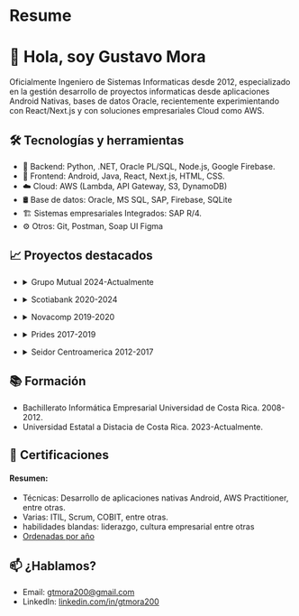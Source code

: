 # Resume
# 👋 Hola, soy Gustavo Mora
Oficialmente Ingeniero de Sistemas Informaticas desde 2012, especializado en la gestión desarrollo de proyectos informaticas desde aplicaciones Android Nativas, bases de datos Oracle, recientemente experimientando con React/Next.js y con soluciones empresariales Cloud como AWS. 

## 🛠️ Tecnologías y herramientas

- 🔧 Backend: Python, .NET, Oracle PL/SQL,  Node.js, Google Firebase.
- 🎨 Frontend: Android, Java, React, Next.js, HTML, CSS.
- ☁️ Cloud: AWS (Lambda, API Gateway, S3, DynamoDB)
- 🛢️ Base de datos: Oracle, MS SQL, SAP, Firebase, SQLite
- 🏗️ Sistemas empresariales Integrados: SAP R/4.
- ⚙️ Otros: Git, Postman, Soap UI Figma


## 📈 Proyectos destacados
* <details>
    <summary>Grupo Mutual 2024-Actualmente</summary>
    
    **PAT61:** Análisis, EDT, Revisión de contrato, documentación de arquitectura actual y propuestas. Maquetación de página, desarrollo de base de datos, creación de flujos de valor.
    **PRO389:** Gestión de listas de clientes de Departamento de Oficialia de cumplimiento personas vulnerables
    **PRO386:** Gestión y trazabilidad del proceso de cambio de Perfil de Notificación para clientes
    **PRO450:** Gestión de seguridad en ventanilla
    **PRO475:** Certificación de personas listas de oficialia (vulnerables)
    **Otros de soporte:**    
    * PRO420: Transacciones de atención al cliente
    * PRO429: Transacciones de atención al cliente
    * PRO443: Remesas
    * CRM: Gestión de dependencias
    * Sicveca: Parámetros de válidación correción de deuda técnica.
</details>


* <details>
    <summary>Scotiabank 2020-2024</summary>

    **Banca Móvil Panamá, Android.**
    **ScotiaToken Panamá, Android.**

</details>

* <details>
    <summary>Novacomp 2019-2020</summary>

    **Banca Móvil Panamá, Android.**
</details>

* <details>
    <summary>Prides 2017-2019</summary>

    **SmartRoute, Android.**
    **Banca Móvil BCR, Android:** Colaboración con parte de la aplicación.
</details>

* <details>
    <summary>Seidor Centroamerica 2012-2017</summary>
    
    **-- Como Ingeniero Android. --**
    **App de Ventas HAFID Fifco, Android.**
    **App Bodegas Gutis Farmaceutica, Android.**
    **App Inventario MARTEC, Android.**
    **App Inventario FRUCTA, Android.**

    **-- Como Consultor SAP. --**
    **Ingreso de factura de proveedores Fifco, SAP.**
    **FFU Webservice Fifco, Java.**
    **Reportería BCH, SAP.**
    **Reportería VICESA, SAP.**
    
</details>


## 📚 Formación
- Bachillerato Informática Empresarial Universidad de Costa Rica.
2008-2012.
- Universidad Estatal a Distacia de Costa Rica.
2023-Actualmente.

## 📜 Certificaciones
#### Resumen:
- Técnicas: Desarrollo de aplicaciones nativas Android, AWS Practitioner, entre otras.
- Varias: ITIL, Scrum, COBIT, entre otras.
- habilidades blandas: liderazgo, cultura empresarial entre otras
- [Ordenadas por año](https://github.com/gustavomoradev/Resume/tree/main/docs/cert)


## 📫 ¿Hablamos?

- Email: gtmora200@gmail.com
- LinkedIn: [linkedin.com/in/gtmora200](https://www.linkedin.com/in/gtmora200)
